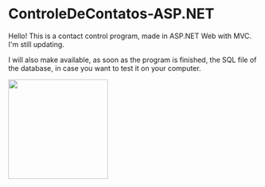 # ControleDeContatos-ASP.NET
 
Hello!
This is a contact control program, made in ASP.NET Web with MVC.
I'm still updating.

I will also make available, as soon as the program is finished, the SQL file of the database, in case you want to test it on your computer.

<img src="https://fusionauth.io/assets/img/blogs/core-identity-considered-harmful/aspnetcore-identity-considered-harmful.png" height="200px">
